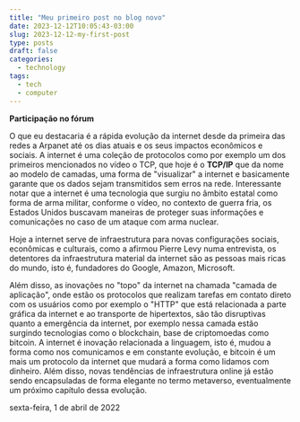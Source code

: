 ```yaml
---
title: "Meu primeiro post no blog novo"
date: 2023-12-12T10:05:43-03:00
slug: 2023-12-12-my-first-post
type: posts
draft: false
categories:
  - technology
tags: 
  - tech
  - computer
---
```


**Participação no fórum**

O que eu destacaria é a rápida evolução da internet desde da primeira das redes a Arpanet até os dias atuais e os seus impactos econômicos e sociais. A internet é uma coleção de protocolos como por exemplo um dos primeiros mencionados no vídeo o TCP, que hoje é o **TCP/IP** que da nome ao modelo de camadas, uma forma de "visualizar" a internet e basicamente garante que os dados sejam transmitidos sem erros na rede. Interessante notar que a internet é uma tecnologia que surgiu no âmbito estatal como forma de arma militar, conforme o vídeo, no contexto de guerra fria, os Estados Unidos buscavam maneiras de proteger suas informações e comunicações no caso de um ataque com arma nuclear.

Hoje a internet serve de infraestrutura para novas configurações sociais, econômicas e culturais, como a afirmou Pierre Levy numa entrevista, os detentores da infraestrutura material da internet são as pessoas mais ricas do mundo, isto é, fundadores do Google, Amazon, Microsoft.

Além disso, as inovações no "topo" da internet na chamada "camada de aplicação", onde estão os protocolos que realizam tarefas em contato direto com os usuários como por exemplo o "HTTP" que está relacionada a parte gráfica da internet e ao transporte de hipertextos, são tão disruptivas quanto a emergência da internet, por exemplo nessa camada estão surgindo tecnologias como o blockchain, base de criptomoedas como bitcoin. A internet é inovação relacionada a linguagem, isto é, mudou a forma como nos comunicamos e em constante evolução, e bitcoin é um mais um protocolo da internet que mudará a forma como lidamos com dinheiro. Além disso, novas tendências de infraestrutura online já estão sendo encapsuladas de forma elegante no termo metaverso, eventualmente um próximo capítulo dessa evolução.

sexta-feira, 1 de abril de 2022
